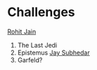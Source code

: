 # Challenges

<a href="https://github.com/RohitStark">Rohit Jain</a>

1) The Last Jedi
3) Epistemus
<a href="https://github.com/JaySubhedar">Jay Subhedar</a>
1) Garfeld?
